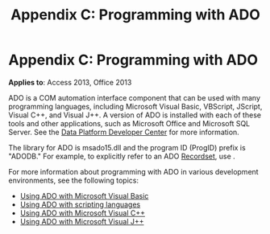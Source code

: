 ﻿---
title: 'Appendix C: Programming with ADO'
TOCTitle: 'Appendix C: Programming with ADO'
ms:assetid: ace228ce-a372-5f22-c854-03ba7330ba7a
ms:mtpsurl: https://msdn.microsoft.com/library/JJ249808(v=office.15)
ms:contentKeyID: 48547024
ms.date: 09/18/2015
mtps_version: v=office.15
---

# Appendix C: Programming with ADO

**Applies to**: Access 2013, Office 2013

ADO is a COM automation interface component that can be used with many programming languages, including Microsoft Visual Basic, VBScript, JScript, Visual C++, and Visual J++. A version of ADO is installed with each of these tools and other applications, such as Microsoft Office and Microsoft SQL Server. See the [Data Platform Developer Center](https://docs.microsoft.com/sql/connect/sql-data-developer?view=sql-server-2017) for more information.

The library for ADO is msado15.dll and the program ID (ProgID) prefix is "ADODB." For example, to explicitly refer to an ADO [Recordset](recordset-object-ado.md), use .

For more information about programming with ADO in various development environments, see the following topics:

- [Using ADO with Microsoft Visual Basic](using-ado-with-microsoft-visual-basic.md)
- [Using ADO with scripting languages](using-ado-with-scripting-languages.md)
- [Using ADO with Microsoft Visual C++](using-ado-with-microsoft-visual-c.md)
- [Using ADO with Microsoft Visual J++](using-ado-with-microsoft-visual-j.md)





